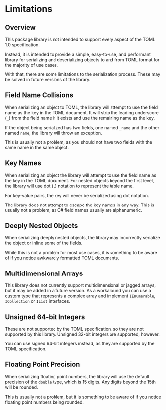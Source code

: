 # Limitations

## Overview

This package library is not intended to support every aspect of the TOML 1.0 specification.

Instead, it is intended to provide a simple, easy-to-use, and performant library for serializing and deserializing objects to and from TOML format for the majority of use cases.

With that, there are some limitations to the serialization process. These may be solved in future versions of the library.

## Field Name Collisions

When serializing an object to TOML, the library will attempt to use the field name as the key in the TOML document.
It will strip the leading underscore (`_`) from the field name if it exists and use the remaining name as the key.

If the object being serialized has two fields, one named `_name` and the other named `name`, the library will throw an exception.

This is usually not a problem, as you should not have two fields with the same name in the same object.

## Key Names

When serializing an object the library will attempt to use the field name as the key in the TOML document.
For nested objects beyond the first level, the library will use dot (`.`) notation to represent the table name.

For key-value pairs, the key will never be serialized using dot notation.

The library does not attempt to escape the key names in any way.
This is usually not a problem, as C# field names usually are alphanumeric.

## Deeply Nested Objects

When serializing deeply nested objects, the library may incorrectly serialize the object or inline some of the fields.

While this is not a problem for most use cases, it is something to be aware of if you notice awkwardly formatted TOML documents.

## Multidimensional Arrays

This library does not currently support multidimensional or jagged arrays, but it may be added in a future version.
As a workaround you can use a custom type that represents a complex array and implement `IEnumerable`, `ICollection` or `IList` interfaces.

## Unsigned 64-bit Integers

These are not supported by the TOML specification, so they are not supported by this library.
Unsigned 32-bit integers are supported, however.

You can use signed 64-bit integers instead, as they are supported by the TOML specification.

## Floating Point Precision

When serializing floating point numbers, the library will use the default precision of the `double` type, which is 15 digits.
Any digits beyond the 15th will be rounded.

This is usually not a problem, but it is something to be aware of if you notice floating point numbers being rounded.

